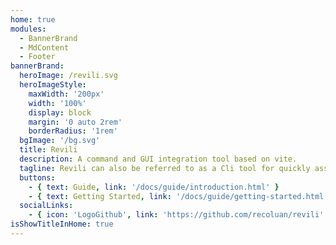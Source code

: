 ```yaml
---
home: true
modules:
  - BannerBrand
  - MdContent
  - Footer
bannerBrand:
  heroImage: /revili.svg
  heroImageStyle:
    maxWidth: '200px'
    width: '100%'
    display: block
    margin: '0 auto 2rem'
    borderRadius: '1rem'
  bgImage: '/bg.svg'
  title: Revili
  description: A command and GUI integration tool based on vite.
  tagline: Revili can also be referred to as a Cli tool for quickly assembling Cli tool. Revili combines a series of related capabilities into a capability set through `Kit`, and each kit is independent of each other. 
  buttons:
    - { text: Guide, link: '/docs/guide/introduction.html' }
    - { text: Getting Started, link: '/docs/guide/getting-started.html', type: 'plain' }
  socialLinks:
    - { icon: 'LogoGithub', link: 'https://github.com/recoluan/revili' }
isShowTitleInHome: true
---
```

